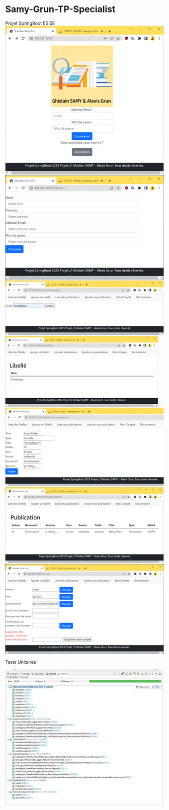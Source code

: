 # Samy-Grun-TP-Specialist
Projet SpringBoot ESI5E
![alt text](https://github.com/GhislainSamy/Samy-Grun-TP-Specialist/blob/main/Image1.png?raw=true)
![alt text](https://github.com/GhislainSamy/Samy-Grun-TP-Specialist/blob/main/Image2.png?raw=true)
![alt text](https://github.com/GhislainSamy/Samy-Grun-TP-Specialist/blob/main/Image3.png?raw=true)
![alt text](https://github.com/GhislainSamy/Samy-Grun-TP-Specialist/blob/main/Image4.png?raw=true)
![alt text](https://github.com/GhislainSamy/Samy-Grun-TP-Specialist/blob/main/Image5.png?raw=true)
![alt text](https://github.com/GhislainSamy/Samy-Grun-TP-Specialist/blob/main/Image6.png?raw=true)
![alt text](https://github.com/GhislainSamy/Samy-Grun-TP-Specialist/blob/main/Image7.png?raw=true)

Tests Unitaires

![alt text](https://github.com/GhislainSamy/Samy-Grun-TP-Specialist/blob/main/Image8.png?raw=true)
